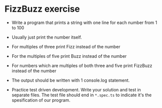 # FizzBuzz exercise

- Write a program that prints a string with one line for each number from 1 to 100
- Usually just print the number itself.
- For multiples of three print Fizz instead of the number
- For the multiples of five print Buzz instead of the number
- For numbers which are multiples of both three and five print FizzBuzz instead of the number
- The output should be written with 1 console.log statement.

- Practice test driven development. Write your solution and test in separate files. 
The test file should end in `*.spec.ts` to indicate it's the spesification of our program.

